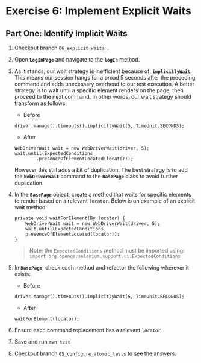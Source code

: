 # Exercise 6: Implement Explicit Waits
## Part One: Identify Implicit Waits
1. Checkout branch `06_explicit_waits `.
2. Open **`LogInPage`** and navigate to the **`logIn`** method.
3. As it stands, our wait strategy is inefficient because of: **`implicitlyWait`**. This means our session hangs for a broad 5 seconds after the preceding command and adds unecessary overhead to our test execution. A better strategy is to wait until a specific element renders on the page, then proceed to the next command. In other words, our wait strategy should transform as follows:
    * Before
    ```
    driver.manage().timeouts().implicitlyWait(5, TimeUnit.SECONDS);
    ```
    
    * After
    ```
    WebDriverWait wait = new WebDriverWait(driver, 5);
    wait.until(ExpectedConditions
            .presenceOfElementLocated(locator));
    
    ```
    However this still adds a bit of duplication. The best strategy is to add the **`WebDriverWait`** command to the **`BasePage`** class to avoid further duplication.
4. In the **`BasePage`** object, create a method that waits for specific elements to render based on a relevant `locator`. Below is an example of an explicit wait method:
    ```
    private void waitForElement(By locator) {
        WebDriverWait wait = new WebDriverWait(driver, 5);
        wait.until(ExpectedConditions.
        presenceOfElementLocated(locator));
    }
    ```
    > Note: the `ExpectedConditions` method must be imported using: `import org.openqa.selenium.support.ui.ExpectedConditions`
    
2. In **`BasePage`**, check each method and refactor the following wherever it exists:
    * Before
    ```
    driver.manage().timeouts().implicitlyWait(5, TimeUnit.SECONDS);
    ```
    * After
    ```
    waitForElement(locator);
    ``` 

3. Ensure each command replacement has a relevant `locator`
4. Save and run `mvn test`
5. Checkout branch `05_configure_atomic_tests` to see the answers.

<br />